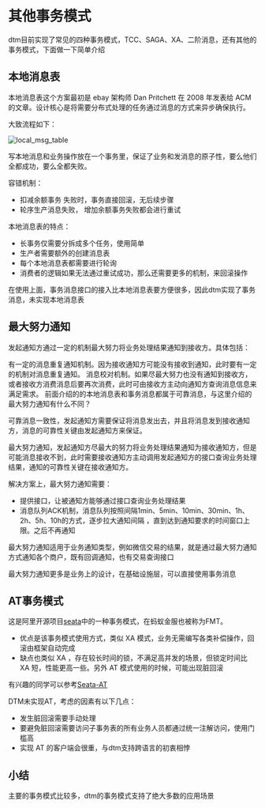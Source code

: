 # 其他事务模式

dtm目前实现了常见的四种事务模式，TCC、SAGA、XA、二阶消息，还有其他的事务模式，下面做一下简单介绍

## 本地消息表


本地消息表这个方案最初是 ebay 架构师 Dan Pritchett 在 2008 年发表给 ACM 的文章。设计核心是将需要分布式处理的任务通过消息的方式来异步确保执行。

大致流程如下：

![local_msg_table](../imgs/local_msg_table.jpg)

写本地消息和业务操作放在一个事务里，保证了业务和发消息的原子性，要么他们全都成功，要么全都失败。

容错机制：

- 扣减余额事务 失败时，事务直接回滚，无后续步骤
- 轮序生产消息失败， 增加余额事务失败都会进行重试

本地消息表的特点：

- 长事务仅需要分拆成多个任务，使用简单
- 生产者需要额外的创建消息表
- 每个本地消息表都需要进行轮询
- 消费者的逻辑如果无法通过重试成功，那么还需要更多的机制，来回滚操作

在使用上面，事务消息接口的接入比本地消息表要方便很多，因此dtm实现了事务消息，未实现本地消息表

## 最大努力通知

发起通知方通过一定的机制最大努力将业务处理结果通知到接收方。具体包括：

有一定的消息重复通知机制。因为接收通知方可能没有接收到通知，此时要有一定的机制对消息重复通知。
消息校对机制。如果尽最大努力也没有通知到接收方，或者接收方消费消息后要再次消费，此时可由接收方主动向通知方查询消息信息来满足需求。
前面介绍的的本地消息表和事务消息都属于可靠消息，与这里介绍的最大努力通知有什么不同？

可靠消息一致性，发起通知方需要保证将消息发出去，并且将消息发到接收通知方，消息的可靠性关键由发起通知方来保证。

最大努力通知，发起通知方尽最大的努力将业务处理结果通知为接收通知方，但是可能消息接收不到，此时需要接收通知方主动调用发起通知方的接口查询业务处理结果，通知的可靠性关键在接收通知方。

解决方案上，最大努力通知需要：

- 提供接口，让被通知方能够通过接口查询业务处理结果
- 消息队列ACK机制，消息队列按照间隔1min、5min、10min、30min、1h、2h、5h、10h的方式，逐步拉大通知间隔 ，直到达到通知要求的时间窗口上限。之后不再通知

最大努力通知适用于业务通知类型，例如微信交易的结果，就是通过最大努力通知方式通知各个商户，既有回调通知，也有交易查询接口

最大努力通知更多是业务上的设计，在基础设施层，可以直接使用事务消息

## AT事务模式

这是阿里开源项目[seata](https://github.com/seata/seata)中的一种事务模式，在蚂蚁金服也被称为FMT。

- 优点是该事务模式使用方式，类似 XA 模式，业务无需编写各类补偿操作，回滚由框架自动完成
- 缺点也类似 XA ，存在较长时间的锁，不满足高并发的场景，但锁定时间比 XA 短，性能更高一些。另外 AT 模式使用的时候，可能出现脏回滚

有兴趣的同学可以参考[Seata-AT](http://seata.io/zh-cn/docs/dev/mode/xa-mode.html)

DTM未实现AT，考虑的因素有以下几点：

- 发生脏回滚需要手动处理
- 要避免脏回滚需要访问子事务表的所有业务人员都通过统一注解访问，使用门槛高
- 实现 AT 的客户端会很重，与dtm支持跨语言的初衷相悖


## 小结

主要的事务模式比较多，dtm的事务模式支持了绝大多数的应用场景
